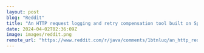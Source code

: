 ```yaml
---
layout: post
blog: "Reddit"
title: "An HTTP request logging and retry compensation tool built on Spring Boot."
date: 2024-04-02T02:36:09Z
image: images/reddit.png
remote_url: "https://www.reddit.com/r/java/comments/1btnluq/an_http_request_logging_and_retry_compensation/"
---
```

